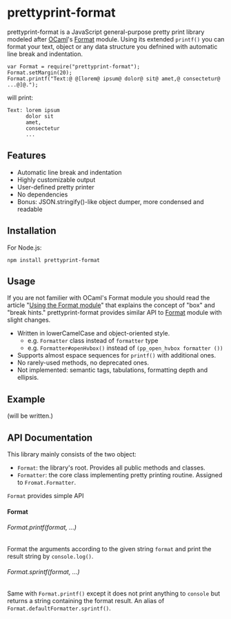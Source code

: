 prettyprint-format
==================

prettyprint-format is a JavaScript general-purpose pretty print library
modeled after [OCaml](http://ocaml.org/)'s
[Format](http://caml.inria.fr/pub/docs/manual-ocaml/libref/Format.html) module.
Using its extended `printf()`  you can format your text, object or
any data structure you defnined with automatic line break and indentation.

    var Format = require("prettyprint-format");
    Format.setMargin(20);
    Format.printf("Text:@ @[lorem@ ipsum@ dolor@ sit@ amet,@ consectetur@ ...@]@.");

will print:

    Text: lorem ipsum
          dolor sit
          amet,
          consectetur
          ...

Features
--------

- Automatic line break and indentation
- Highly customizable output
- User-defined pretty printer
- No dependencies
- Bonus: JSON.stringify()-like object dumper, more condensed and readable

Installation
------------

For Node.js:

    npm install prettyprint-format

Usage
-------

If you are not familier with OCaml's Format module you should read the article
"[Using the Format module](https://ocaml.org/learn/tutorials/format.html)"
that explains the concept of "box" and "break hints."  prettyprint-format provides
similar API to [Format](http://caml.inria.fr/pub/docs/manual-ocaml/libref/Format.html)
module with slight changes.

- Written in lowerCamelCase and object-oriented style.
    - e.g. `Formatter` class instead of `formatter` type
    - e.g. `Formatter#openHvbox()` instead of `(pp_open_hvbox formatter ())`
- Supports almost espace sequences for `printf()` with additional ones.
- No rarely-used methods, no deprecated ones.
- Not implemented: semantic tags, tabulations, formatting depth and ellipsis.

Example
-------

(will be written.)

API Documentation
-----------------

This library mainly consists of the two object:

 * `Format`: the library's root. Provides all public methods and classes.
 * `Formatter`: the core class implementing pretty printing routine. Assigned to `Fromat.Formatter`.

`Format` provides simple API

#### Format

###### Format.printf(format, ...)

Format the arguments according to the given string `format` and print
the result string by `console.log()`.

###### Format.sprintf(format, ...)

Same with `Format.printf()` except it does not print anything to `console`
but returns a string containing the format result.  An alias of
`Format.defaultFormatter.sprintf()`.

